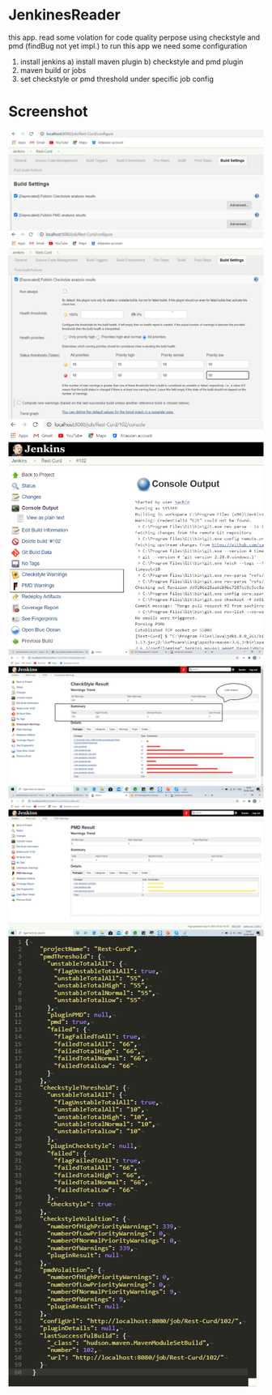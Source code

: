 # JenkinesReader

this app. read some volation for code quality perpose using checkstyle and pmd (findBug not yet impl.)
to run this app we need some configuration
1) install jenkins
   a) install maven plugin
   b) checkstyle and pmd plugin
2) maven build or jobs
3) set checkstyle or pmd threshold under specific job config


# Screenshot

<img align="left" src="https://github.com/sachinrokade/JenkinesReader/blob/master/1_set plugin.png"/> </br></br>
                                                                                                                                                                                                                                                          
<img align="left" src="https://github.com/sachinrokade/JenkinesReader/blob/master/2_set chekcstyle pulgin Threshold.png"/></br></br>
      
<img align="left" src="https://github.com/sachinrokade/JenkinesReader/blob/master/3_check result.png"/></br></br>

<img align="left" src="https://github.com/sachinrokade/JenkinesReader/blob/master/4_ck volation.png"/></br></br>

<img align="left" src="https://github.com/sachinrokade/JenkinesReader/blob/master/5_pmd volation.png"/></br></br>

<img align="left" src="https://github.com/sachinrokade/JenkinesReader/blob/master/6_output.png"/></br></br>

